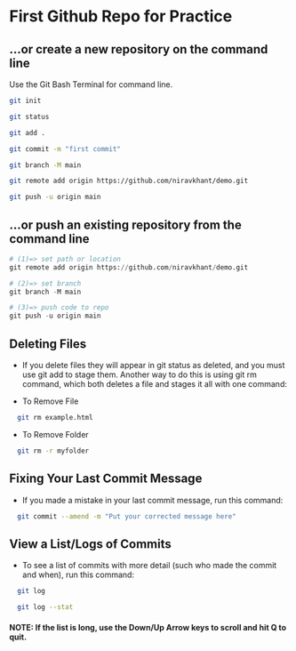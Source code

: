 # First Github Repo for Practice


## …or create a new repository on the command line

Use the Git Bash Terminal for command line.

```bash
git init
```
```bash
git status
```
```bash
git add .
```
```bash
git commit -m "first commit"
```
```bash
git branch -M main
```
```bash
git remote add origin https://github.com/niravkhant/demo.git
```
```bash
git push -u origin main
```
## …or push an existing repository from the command line

```python
# (1)=> set path or location
git remote add origin https://github.com/niravkhant/demo.git

# (2)=> set branch
git branch -M main

# (3)=> push code to repo
git push -u origin main
```
## Deleting Files

- If you delete files they will appear in git status as deleted, and you must use git add to stage them. Another way to do this is using git rm command, which both deletes a file and stages it all with one command:

- To Remove File
```bash
  git rm example.html
```
- To Remove Folder
```bash
  git rm -r myfolder
```

## Fixing Your Last Commit Message

- If you made a mistake in your last commit message, run this command:


```bash
  git commit --amend -m "Put your corrected message here"
```
## View a List/Logs of Commits

- To see a list of commits with more detail (such who made the commit and when), run this command:


```bash
  git log
```
```bash
  git log --stat
```
#### NOTE: If the list is long, use the Down/Up Arrow keys to scroll and hit Q to quit.
